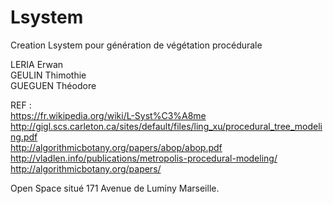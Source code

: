 # Lsystem
Creation Lsystem pour génération de végétation procédurale

LERIA Erwan  
GEULIN Thimothie  
GUEGUEN Théodore  
  
  REF :   
  https://fr.wikipedia.org/wiki/L-Syst%C3%A8me  
  http://gigl.scs.carleton.ca/sites/default/files/ling_xu/procedural_tree_modeling.pdf  
  http://algorithmicbotany.org/papers/abop/abop.pdf  
  http://vladlen.info/publications/metropolis-procedural-modeling/  
  http://algorithmicbotany.org/papers/  
  
Open Space situé 171 Avenue de Luminy Marseille.
